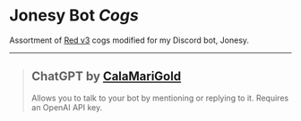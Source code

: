 # Jonesy Bot _Cogs_
 Assortment of [Red v3](https://github.com/Cog-Creators/Red-DiscordBot/) cogs modified for my Discord bot, Jonesy.

---
>## ChatGPT by [CalaMariGold](https://github.com/CalaMariGold)
>Allows you to talk to your bot by mentioning or replying to it. Requires an OpenAI API key.

